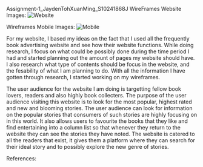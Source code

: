  Assignment-1_JaydenTohXuanMing_S10241868J
WireFrames Website Images:
![Website](https://github.com/JaydenToh/Assignment-1_JaydenTohXuanMing_S10241868J/assets/149983717/f9602a9d-03ae-4db1-b8b7-a0cd340e3be3)

Wireframes Mobile Images:
![Mobile](https://github.com/JaydenToh/Assignment-1_JaydenTohXuanMing_S10241868J/assets/149983717/58d7f2f4-f260-4704-a579-9f5715864624)



For my website, I based my ideas on the fact that I used all the frequently book advertising website and see how their website functions. While doing research, I focus on what could be possibly done during the time period I had
and started planning out the amount of pages my website should have. I also research what type of contents should be focus in the website, and the fesability of what I am planning to do. With all the information I have gotten
through research, I started working on my wireframes. 

The user audience for the website I am doing is targetting fellow book lovers, readers and also highly book collecters. The purpose of the user audience visiting this website is to look for the most popular, highest rated and new and 
blooming stories. The  user audience can look for information on the popular stories that consumers of such stories are highly focusing on in this world. It also allows users to favourite the books that they like and find entertaining 
into a column list so that whenever they return to the website they can see the stories they have noted. The website is catered to all the readers that exist, it gives them a platform where they can search for their ideal story and 
to possibly explore the new genre of stories. 

References:

